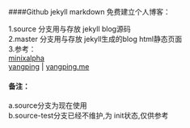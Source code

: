 ####Github jekyll markdown 免费建立个人博客：

1.source 分支用与存放 jekyll blog源码  
2.master 分支用与存放 jekyll生成的blog html静态页面  
3.参考：  
[minixalpha](https://github.com/minixalpha/minixalpha.github.io)  
[yangping](https://github.com/yangping/yangping.github.io) | [yangping.me](http://yangping.me)  


#### 备注：  
a.source分支为现在使用  
b.source-test分支已经不维护,为 init状态,仅供参考
